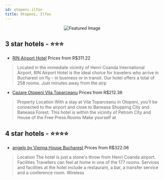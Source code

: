 ```yaml
---
id: otopeni-ilfov
title: Otopeni, Ilfov
---
```


<center><img src="https://i.travelapi.com/hotels/2000000/1180000/1176700/1176623/1fb41f19_z.jpg" alt="Featured Image" /></center>


##  3 star hotels - ⭐️⭐️⭐️

-    [RIN Airport Hotel](https://us.hurb.com/hotels/otopeni/rin-airport-hotel-JNP-JP152278?cmp=18055) Prices from R$311.22
   > Located in the immediate vicinity of Henri Coanda International Airport, RIN Airport Hotel is the ideal choice for travelers who arrive in Bucharest on fly - in business or in transit. Our hotel offers a total of 258 rooms. Just minutes away from the airp
-    [Cazare Otopeni Vila Toparceanu](https://us.hurb.com/hotels/otopeni/cazare-otopeni-vila-toparceanu-JNP-JP688550?cmp=18055) Prices from R$212.36
   > Property Location With a stay at Vila Toparceanu in Otopeni, you&apos;ll be connected to the airport and close to Baneasa Shopping City and Baneasa Forest. This hotel is within the vicinity of Petrom City and House of the Free Press.Rooms Make yourself at

##  4 star hotels - ⭐️⭐️⭐️⭐️

-    [angelo by Vienna House Bucharest](https://us.hurb.com/hotels/otopeni/angelo-by-vienna-house-bucharest-JNP-JP011190?cmp=18055) Prices from R$322.06
   > Location
The hotel is just a stone&apos;s throw from Henri Coanda airport.
Facilities
Travellers can feel at home in one of the 177 rooms. Services and facilities at the hotel include a restaurant, a bar, a transfer service and a conference room. Wireless
